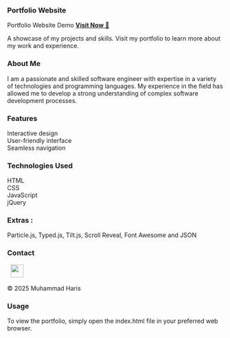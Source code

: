 ### Portfolio Website
Portfolio Website Demo
<a href="https://mharis404.github.io/Portfolio/" target="_blank">**Visit Now** 🚀</a>

A showcase of my projects and skills. Visit my portfolio to learn more about my work and experience.

### About Me
I am a passionate and skilled software engineer with expertise in a variety of technologies and programming languages. My experience in the field has allowed me to develop a strong understanding of complex software development processes.

### Features
Interactive design<br>
User-friendly interface<br>
Seamless navigation

### Technologies Used
HTML<br>
CSS<br>
JavaScript<br>
jQuery

### Extras : 
Particle.js, Typed.js, Tilt.js, Scroll Reveal, Font Awesome and JSON

### Contact
&nbsp;&nbsp;<a href="https://www.linkedin.com/in/mharis404//"><img src="https://www.felberpr.com/wp-content/uploads/linkedin-logo.png" width="30"></img></a>

       
© 2025 Muhammad Haris

### Usage
To view the portfolio, simply open the index.html file in your preferred web browser.
